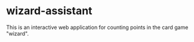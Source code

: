 # wizard-assistant

This is an interactive web application for counting points in the card game "wizard".

